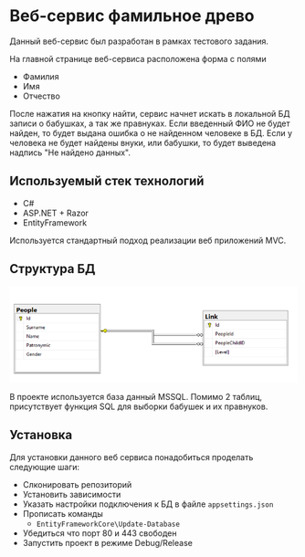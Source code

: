 # Веб-сервис фамильное древо

Данный веб-сервис был разработан в рамках тестового задания.

На главной странице веб-сервиса расположена форма с полями
 - Фамилия
 - Имя
 - Отчество

После нажатия на кнопку найти, сервис начнет искать в локальной БД записи о бабушках, а так же правнуках. Если введенный ФИО не будет найден, то будет выдана ошибка о не найденном человеке в БД. Если у человека не будет найдены внуки, или бабушки, то будет выведена надпись "Не найдено данных".

## Используемый стек технологий
 - C#
 - ASP.NET + Razor
 - EntityFramework

Используется стандартный подход реализации веб приложений MVC.

## Структура БД

![Структура БД](IMG/Structure_DB.png)

В проекте используется база данный MSSQL. Помимо 2 таблиц, присутствует функция SQL для выборки бабушек и их правнуков.


## Установка

Для установки данного веб сервиса понадобиться проделать следующие шаги:
 - Слконировать репозиторий
 - Установить зависимости
 - Указать настройки подключения к БД в файле `appsettings.json`
 - Прописать команды
   - `EntityFrameworkCore\Update-Database`
 - Убедиться что порт 80 и 443 свободен
 - Запустить проект в режиме Debug/Release
